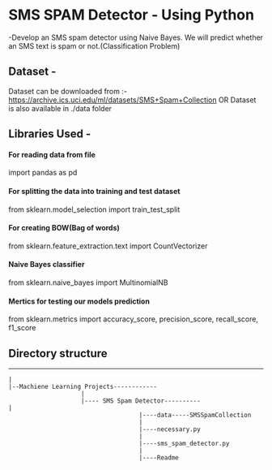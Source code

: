 # SMS SPAM Detector - Using Python 

-Develop an SMS spam detector using Naive Bayes. We will predict whether an SMS text is spam or not.(Classification Problem) 

##  Dataset -
Dataset can be downloaded from :- https://archive.ics.uci.edu/ml/datasets/SMS+Spam+Collection
OR Dataset is also available in ./data folder

## Libraries Used -

#### For reading data from file
import pandas as pd

#### For splitting the data into training and test dataset
from sklearn.model_selection import train_test_split

#### For creating BOW(Bag of words)
from sklearn.feature_extraction.text import CountVectorizer

#### Naive Bayes classifier
from sklearn.naive_bayes import MultinomialNB

#### Mertics for testing our models prediction
from sklearn.metrics import accuracy_score, precision_score, recall_score, f1_score


## Directory structure

 ----
 
	|
	|--Machiene Learning Projects------------
						|						
						|---- SMS Spam Detector----------                                            													|			
										|----data-----SMSSpamCollection  
										|
										|----necessary.py
										|
										|----sms_spam_detector.py
										|
										|----Readme
